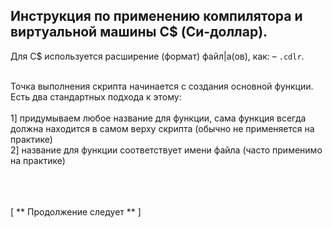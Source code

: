 Инструкция по применению компилятора и виртуальной машины C$ (Си-доллар).
-
Для C$ используется расширение (формат) файл|а(ов), как: – `.cdlr`.<br><br>

Точка выполнения скрипта начинается с создания основной функции. Есть два стандартных подхода к этому:<br>
<br>
1] придумываем любое название для функции, сама функция всегда должна находится в самом верху скрипта (обычно не применяется на практике)<br>
2] название для функции соответствует имени файла (часто применимо на практике)

<br><br><br>
[
** Продолжение следует **
]
